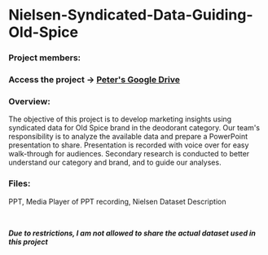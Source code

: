# Nielsen-Syndicated-Data-Guiding-Old-Spice

### Project members: 


### Access the project -> [Peter's Google Drive](https://drive.google.com/drive/folders/181x2X3NPD_-QkKPU44TRbny0Dtn2Ff88?usp=sharing)


### Overview:
The objective of this project is to develop marketing insights using syndicated data for Old Spice brand in the deodorant category. Our team's responsibility is to analyze the available data and prepare a PowerPoint presentation to share. Presentation is recorded with voice over for easy walk-through for audiences. 
Secondary research is conducted to better understand our category and brand, and to guide our analyses.


### Files: 
PPT, Media Player of PPT recording, Nielsen Dataset Description

<br>

***Due to restrictions, I am not allowed to share the actual dataset used in this project***

